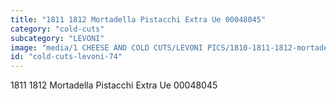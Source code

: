 ```yaml
---
title: "1811 1812 Mortadella Pistacchi Extra Ue 00048045"
category: "cold-cuts"
subcategory: "LEVONI"
image: "media/1 CHEESE AND COLD CUTS/LEVONI PICS/1810-1811-1812-mortadella-pistacchi-extra-ue-00048045.jpg"
id: "cold-cuts-levoni-74"
---
```


1811 1812 Mortadella Pistacchi Extra Ue 00048045
